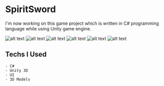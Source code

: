 # SpiritSword

I'm now working on this game project which is written in C# programming language while using Unity game engine.

![alt text](https://www.winniesoft.com/assets/img/spiritSword/spirit1.PNG)
![alt text](https://gcdnb.pbrd.co/images/hkl2eMSWOYKR.png?o=1)
![alt text](https://gcdnb.pbrd.co/images/qFTokkhLUkPC.png?o=1)
![alt text](https://gcdnb.pbrd.co/images/8bwH4cd3TuT5.png?o=1)
![alt text](https://gcdnb.pbrd.co/images/tWTuOVbwDu1W.jpg?o=1)
![alt text](https://gcdnb.pbrd.co/images/KyXKSieIcuyt.jpg?o=1)


## Techs I Used

    - C#
    - Unity 3D
    - UI
    - 3D Models
